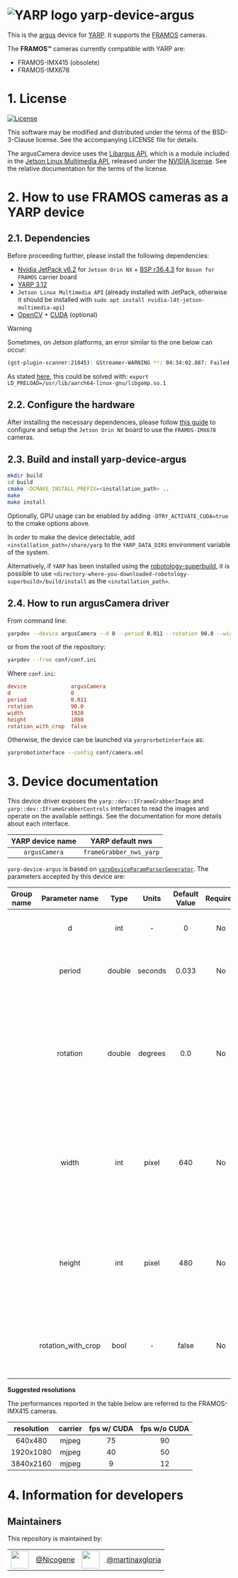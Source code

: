 
![YARP logo](https://raw.githubusercontent.com/robotology/yarp/master/doc/images/yarp-robot-24.png "yarp-device-argus")
yarp-device-argus
========

This is the [argus](https://www.framos.com/en/products/fsm-imx415c-01s-v1a-23740) device for [YARP](https://www.yarp.it/).
It supports the [FRAMOS](https://www.framos.com/en/product-catalog/modules/framos-sensor-modules) cameras.

The **FRAMOS™** cameras currently compatible with YARP are:
- FRAMOS-IMX415 (obsolete)
- FRAMOS-IMX678

# 1. License

[![License](https://img.shields.io/badge/license-BSD--3--Clause%20%2B%20others-19c2d8.svg)](https://github.com/robotology/yarp-device-argus/blob/main/LICENSE)

This software may be modified and distributed under the terms of the
BSD-3-Clause license. See the accompanying LICENSE file for details.

The argusCamera device uses the
[Libargus API](https://docs.nvidia.com/jetson/l4t-multimedia/group__LibargusAPI.html), which is a module included in the [Jetson Linux Multimedia API](https://docs.nvidia.com/jetson/l4t-multimedia/index.html), released
under the [NVIDIA license](https://docs.nvidia.com/jetson/l4t-multimedia/nvidia_legal.html).
See the relative documentation for the terms of the license.

# 2. How to use FRAMOS cameras as a YARP device

## 2.1. Dependencies
Before proceeding further, please install the following dependencies:

- [Nvidia JetPack v6.2](https://developer.nvidia.com/embedded/jetpack-sdk-62) for `Jetson Orin NX` + [BSP r36.4.3](https://connecttech.com/ftp/Drivers/L4T-Release-Notes/Jetson-Orin-NX-Orin-Nano/ORIN-NX-NANO-36.4.3.pdf) for `Boson for FRAMOS` carrier board
- [YARP 3.12](https://github.com/robotology/yarp/releases/tag/v3.12.0)
- `Jetson Linux Multimedia API` (already installed with JetPack, otherwise it should be installed with `sudo apt install nvidia-l4t-jetson-multimedia-api`)
- [OpenCV](https://opencv.org/) + [CUDA](https://opencv.org/platforms/cuda/) (optional)

> [!Warning]
> Sometimes, on Jetson platforms, an error similar to the one below can occur:
>
> ```sh
> (gst-plugin-scanner:21845): GStreamer-WARNING **: 04:34:02.887: Failed to load plugin '/usr/lib/aarch64-linux-gnu/gstreamer-1.0/libgstlibav.so': /usr/lib/aarch64-linux-gnu/libgomp.so.1: cannot allocate memory in static TLS block
> ```
>
> As stated [here](https://docs.nvidia.com/metropolis/deepstream/dev-guide/text/DS_FAQ.html?highlight=batch%20size#how-to-fix-cannot-allocate-memory-in-static-tls-block-error), this could be solved with:
> `export LD_PRELOAD=/usr/lib/aarch64-linux-gnu/libgomp.so.1`

## 2.2. Configure the hardware

After installing the necessary dependencies, please follow [this guide](https://github.com/robotology/yarp-device-argus/tree/main/doc/setup_orin-nx_framos-imx415.md) to configure and setup the `Jetson Orin NX` board to use the `FRAMOS-IMX678` cameras.

## 2.3. Build and install yarp-device-argus

```bash
mkdir build
cd build
cmake -DCMAKE_INSTALL_PREFIX=<installation_path> ..
make
make install
```

Optionally, GPU usage can be enabled by adding `-DTRY_ACTIVATE_CUDA=true` to the cmake options above.

In order to make the device detectable, add `<installation_path>/share/yarp` to the `YARP_DATA_DIRS` environment variable of the system.

Alternatively, if `YARP` has been installed using the [robotology-superbuild](https://github.com/robotology/robotology-superbuild), it is possible to use `<directory-where-you-downloaded-robotology-superbuild>/build/install` as the `<installation_path>`.

## 2.4. How to run argusCamera driver

From command line:

```bash
yarpdev --device argusCamera --d 0 --period 0.011 --rotation 90.0 --width 1920 --height 1080 --rotation_with_crop false
```

or from the root of the repository:

```bash
yarpdev --from conf/conf.ini
```

Where `conf.ini`:

```ini
device              argusCamera
d                   0
period              0.011
rotation            90.0
width               1920
height              1080
rotation_with_crop  false
```

Otherwise, the device can be launched via `yarprorbotinterface` as:

```bash
yarprobotinterface --config conf/camera.xml
```

# 3. Device documentation

This device driver exposes the `yarp::dev::IFrameGrabberImage` and
`yarp::dev::IFrameGrabberControls` interfaces to read the images and operate on the available settings.
See the documentation for more details about each interface.

| YARP device name | YARP default nws        |
|:----------------:|:-----------------------:|
| `argusCamera`    | `frameGrabber_nws_yarp` |

`yarp-device-argus` is based on [`yarpDeviceParamParserGenerator`](https://github.com/robotology/yarp/discussions/3081). The parameters accepted by this device are:

| Group name      | Parameter name     | Type            | Units   | Default Value  | Required | Description                                    | Notes                            |
|:---------------:|:------------------:|:---------------:|:-------:|:--------------:|:--------:|:----------------------------------------------:|:--------------------------------:|
|                 | d                  | int             | -       | 0              |  No      | Enumeration of the camera device               |                                  |
|                 | period             | double          | seconds | 0.033          |  No      | Refresh period of acquisition of the camera in s| Check the camera documentation for the fps cap |
|                 | rotation           | double          | degrees | 0.0            |  No      | Rotation applied from the center of the image  | Depending the size requested some rotations are not allowed. The rotation worsens the performance of the device. Allowed values: 0.0, 90.0, -90.0, 180.0. |
|                 | width              | int             | pixel   |   640          | No                          | Width of the images requested to the camera                       | The cameras has a value cap for the width of the image that can be provided, check the documentation. Zero or negative value not accepted |
|                 | height             | int             | pixel   |   480          | No                          | Height of the images requested to the camera                       | The cameras has a value cap for the width of the image that can be provided, check the documentation. Zero or negative value not accepted |
|                 | rotation_with_crop | bool            |     -   |   false        | No                          | The rotation, if the param is true, is obtained by swapping x with y                       | The image will have a resolution swapped with respect to what is requested |

**Suggested resolutions**

The performances reported in the table below are referred to the FRAMOS-IMX415 cameras.

|resolution|carrier|fps w/ CUDA|fps w/o CUDA|
|:-:|:-:|:-:|:-:|
|640x480|mjpeg|75|90|
|1920x1080|mjpeg|40|50|
|3840x2160|mjpeg|9|12|

# 4. Information for developers

Maintainers
--------------
This repository is maintained by:

| | | | |
|:---:|:---:|:---:|:---:|
| [<img src="https://github.com/Nicogene.png" width="40">](https://github.com/Nicogene) | [@Nicogene](https://github.com/Nicogene) | [<img src="https://github.com/martinaxgloria.png" width="40">](https://github.com/martinaxgloria) | [@martinaxgloria](https://github.com/martinaxgloria) |

